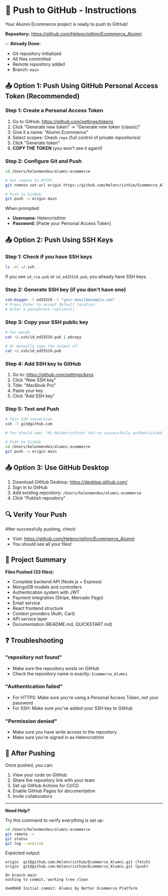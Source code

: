 # 🚀 Push to GitHub - Instructions

Your Alumni Ecommerce project is ready to push to GitHub!

**Repository:** https://github.com/Helencristhim/Ecommerce_Alumni

✅ **Already Done:**
- Git repository initialized
- All files committed
- Remote repository added
- Branch: `main`

## 📤 Option 1: Push Using GitHub Personal Access Token (Recommended)

### Step 1: Create a Personal Access Token

1. Go to GitHub: https://github.com/settings/tokens
2. Click "Generate new token" → "Generate new token (classic)"
3. Give it a name: "Alumni Ecommerce"
4. Select scopes: Check `repo` (full control of private repositories)
5. Click "Generate token"
6. **COPY THE TOKEN** (you won't see it again!)

### Step 2: Configure Git and Push

```bash
cd /Users/helenmendes/alumni-ecommerce

# Set remote to HTTPS
git remote set-url origin https://github.com/Helencristhim/Ecommerce_Alumni.git

# Push to GitHub
git push -u origin main
```

When prompted:
- **Username:** Helencristhim
- **Password:** [Paste your Personal Access Token]

## 📤 Option 2: Push Using SSH Keys

### Step 1: Check if you have SSH keys

```bash
ls -al ~/.ssh
```

If you see `id_rsa.pub` or `id_ed25519.pub`, you already have SSH keys.

### Step 2: Generate SSH key (if you don't have one)

```bash
ssh-keygen -t ed25519 -C "your-email@example.com"
# Press Enter to accept default location
# Enter a passphrase (optional)
```

### Step 3: Copy your SSH public key

```bash
# For macOS
cat ~/.ssh/id_ed25519.pub | pbcopy

# Or manually copy the output of:
cat ~/.ssh/id_ed25519.pub
```

### Step 4: Add SSH key to GitHub

1. Go to: https://github.com/settings/keys
2. Click "New SSH key"
3. Title: "MacBook Pro"
4. Paste your key
5. Click "Add SSH key"

### Step 5: Test and Push

```bash
# Test SSH connection
ssh -T git@github.com

# You should see: "Hi Helencristhim! You've successfully authenticated..."

# Push to GitHub
cd /Users/helenmendes/alumni-ecommerce
git push -u origin main
```

## 📤 Option 3: Use GitHub Desktop

1. Download GitHub Desktop: https://desktop.github.com/
2. Sign in to GitHub
3. Add existing repository: `/Users/helenmendes/alumni-ecommerce`
4. Click "Publish repository"

## 🔍 Verify Your Push

After successfully pushing, check:
- Visit: https://github.com/Helencristhim/Ecommerce_Alumni
- You should see all your files!

## 📝 Project Summary

**Files Pushed (33 files):**
- Complete backend API (Node.js + Express)
- MongoDB models and controllers
- Authentication system with JWT
- Payment integration (Stripe, Mercado Pago)
- Email service
- React frontend structure
- Context providers (Auth, Cart)
- API service layer
- Documentation (README.md, QUICKSTART.md)

## ❓ Troubleshooting

### "repository not found"
- Make sure the repository exists on GitHub
- Check the repository name is exactly: `Ecommerce_Alumni`

### "Authentication failed"
- For HTTPS: Make sure you're using a Personal Access Token, not your password
- For SSH: Make sure you've added your SSH key to GitHub

### "Permission denied"
- Make sure you have write access to the repository
- Make sure you're signed in as Helencristhim

## 🎉 After Pushing

Once pushed, you can:
1. View your code on GitHub
2. Share the repository link with your team
3. Set up GitHub Actions for CI/CD
4. Enable GitHub Pages for documentation
5. Invite collaborators

---

**Need Help?**

Try this command to verify everything is set up:

```bash
cd /Users/helenmendes/alumni-ecommerce
git remote -v
git status
git log --oneline
```

Expected output:
```
origin  git@github.com:Helencristhim/Ecommerce_Alumni.git (fetch)
origin  git@github.com:Helencristhim/Ecommerce_Alumni.git (push)

On branch main
nothing to commit, working tree clean

da40b60 Initial commit: Alumni by Better Ecommerce Platform
```
